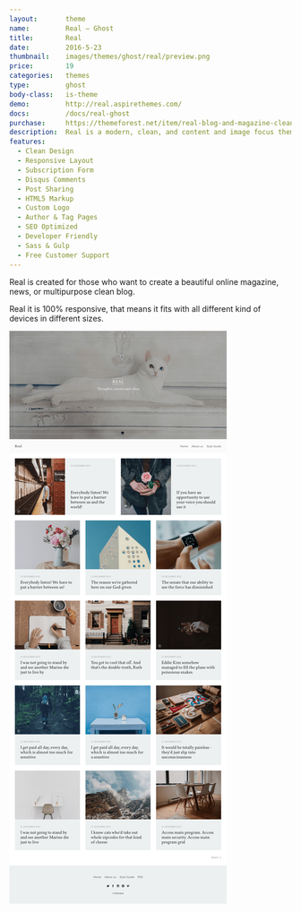 ```yaml
---
layout:       theme
name:         Real – Ghost
title:        Real
date:         2016-5-23
thumbnail:    images/themes/ghost/real/preview.png
price:        19
categories:   themes
type:         ghost
body-class:   is-theme
demo:         http://real.aspirethemes.com/
docs:         /docs/real-ghost
purchase:     https://themeforest.net/item/real-blog-and-magazine-clean-ghost-theme/17375799?ref=aspirethemes
description:  Real is a modern, clean, and content and image focus theme for Ghost blogging platform.
features:
  - Clean Design
  - Responsive Layout
  - Subscription Form
  - Disqus Comments
  - Post Sharing
  - HTML5 Markup
  - Custom Logo
  - Author & Tag Pages
  - SEO Optimized
  - Developer Friendly
  - Sass & Gulp
  - Free Customer Support
---
```


Real is created for those who want to create a beautiful online magazine, news, or multipurpose clean blog.

Real it is 100% responsive, that means it fits with all different kind of devices in different sizes.

![real-ghost-full-preview](/images/themes/ghost/real/full-preview.png)